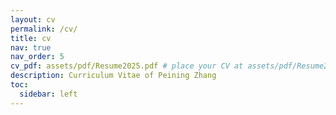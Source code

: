 ```yaml
---
layout: cv
permalink: /cv/
title: cv
nav: true
nav_order: 5
cv_pdf: assets/pdf/Resume2025.pdf # place your CV at assets/pdf/Resume2025.pdf and update this
description: Curriculum Vitae of Peining Zhang
toc:
  sidebar: left
---
```

